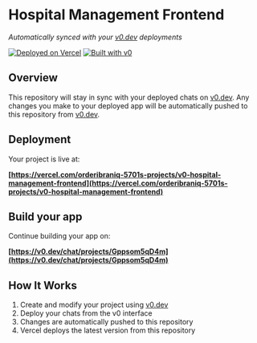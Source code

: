# Hospital Management Frontend

*Automatically synced with your [v0.dev](https://v0.dev) deployments*

[![Deployed on Vercel](https://img.shields.io/badge/Deployed%20on-Vercel-black?style=for-the-badge&logo=vercel)](https://vercel.com/orderibraniq-5701s-projects/v0-hospital-management-frontend)
[![Built with v0](https://img.shields.io/badge/Built%20with-v0.dev-black?style=for-the-badge)](https://v0.dev/chat/projects/Gppsom5qD4m)

## Overview

This repository will stay in sync with your deployed chats on [v0.dev](https://v0.dev).
Any changes you make to your deployed app will be automatically pushed to this repository from [v0.dev](https://v0.dev).

## Deployment

Your project is live at:

**[https://vercel.com/orderibraniq-5701s-projects/v0-hospital-management-frontend](https://vercel.com/orderibraniq-5701s-projects/v0-hospital-management-frontend)**

## Build your app

Continue building your app on:

**[https://v0.dev/chat/projects/Gppsom5qD4m](https://v0.dev/chat/projects/Gppsom5qD4m)**

## How It Works

1. Create and modify your project using [v0.dev](https://v0.dev)
2. Deploy your chats from the v0 interface
3. Changes are automatically pushed to this repository
4. Vercel deploys the latest version from this repository
